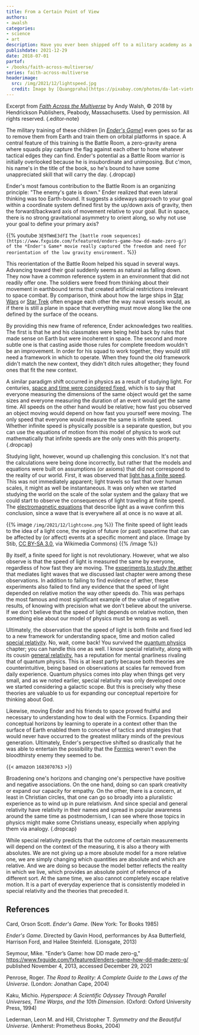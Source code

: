 ```yaml
---
title: From a Certain Point of View
authors:
- awalsh
categories:
- science
- art
description: Have you ever been shipped off to a military academy as a preteen, only to find it's an orbital platform with low gravity? How do you find a frame of reference to orient to those new surroundings?
publishdate: 2021-12-29
date: 2018-07-01
partof:
- /books/faith-across-multiverse/
series: faith-across-multiverse
headerimage:
  src: /img/2021/12/lightspeed.jpg
  credit: Image by [Quangpraha](https://pixabay.com/photos/da-lat-vietnam-street-car-mountain-4136346/)
---
```

Excerpt from [*Faith Across the Multiverse*](https://www.amazon.com/Faith-Across-Multiverse-Parables-Science/dp/1683070763/) by Andy Walsh, &copy; 2018 by Hendrickson Publishers, Peabody, Massachusetts. Used by permission. All rights reserved.
{.editor-note}

The military training of these children [in [*Ender's Game*](https://www.amazon.com/Enders-Game-Ender-Quintet-1/dp/1250773024/)] even goes so far as to remove them from Earth and train them on orbital platforms in space. A central feature of this training is the Battle Room, a zero-gravity arena where squads play capture the flag against each other to hone whatever tactical edges they can find. Ender's potential as a Battle Room warrior is initially overlooked because he is insubordinate and unimposing. But c'mon, his name's in the title of the book, so he's bound to have some unappreciated skill that will carry the day.
{.dropcap}

Ender's most famous contribution to the Battle Room is an organizing principle: "The enemy's gate is down." Ender realized that even lateral thinking was too Earth-bound. It suggests a sideways approach to your goal within a coordinate system defined first by the up/down axis of gravity, then the forward/backward axis of movement relative to your goal. But in space, there is no strong gravitational asymmetry to orient along, so why not use your goal to define your primary axis?

{{% youtube `3E9TWmE3dfI`  `The [battle room sequences](https://www.fxguide.com/fxfeatured/enders-game-how-dd-made-zero-g/) of the *Ender's Game* movie really captured the freedom and need for reorientation of the low gravity environment.` %}}

This reorientation of the Battle Room helped his squad in several ways. Advancing toward their goal suddenly seems as natural as falling down. They now have a common reference system in an environment that did not readily offer one. The soldiers were freed from thinking about their movement in earthbound terms that created artificial restrictions irrelevant to space combat. By comparison, think about how the large ships in [Star Wars](https://starwars.fandom.com/wiki/Imperial_I-class_Star_Destroyer) or [Star Trek](https://memory-alpha.fandom.com/wiki/USS_Enterprise_(NCC-1701)) often engage each other the way naval vessels would, as if there is still a plane in space that everything must move along like the one defined by the surface of the oceans.

By providing this new frame of reference, Ender acknowledges two realities. The first is that he and his classmates were being held back by rules that made sense on Earth but were incoherent in space. The second and more subtle one is that casting aside those rules for complete freedom wouldn't be an improvement. In order for his squad to work together, they would still need a framework in which to operate. When they found the old framework didn't match the new context, they didn't ditch rules altogether; they found ones that fit the new context.

A similar paradigm shift occurred in physics as a result of studying light. For centuries, [space and time were considered fixed](https://en.wikipedia.org/wiki/Absolute_space_and_time), which is to say that everyone measuring the dimensions of the same object would get the same sizes and everyone measuring the duration of an event would get the same time. All speeds on the other hand would be relative; how fast you observed an object moving would depend on how fast you yourself were moving. The only speed that everyone would measure the same is infinite speed. Whether infinite speed is physically possible is a separate question, but you can use the equations of motion from this model of physics to work out mathematically that infinite speeds are the only ones with this property.
{.dropcap}

Studying light, however, wound up challenging this conclusion. It's not that the calculations were being done incorrectly, but rather that the models and equations were built on assumptions (or axioms) that did not correspond to the reality of our world. First, it was observed that [light has a finite speed](https://en.wikipedia.org/wiki/Speed_of_light#Measurement). This was not immediately apparent; light travels so fast that over human scales, it might as well be instantaneous. It was only when we started studying the world on the scale of the solar system and the galaxy that we could start to observe the consequences of light traveling at finite speed. The [electromagnetic equations](https://en.wikipedia.org/wiki/Electromagnetic_wave_equation) that describe light as a wave confirm this conclusion, since a wave that is everywhere all at once is no wave at all.

{{% image `/img/2021/12/lightcone.png` %}}
The finite speed of light leads to the idea of a light cone, the region of future (or past) spacetime that can be affected by (or affect) events at a specific moment and place. (Image by Stib, [CC BY-SA 3.0](http://creativecommons.org/licenses/by-sa/3.0/), via Wikimedia Commons)
{{% /image %}}

By itself, a finite speed for light is not revolutionary. However, what we also observe is that the speed of light is measured the same by everyone, regardless of how fast they are moving. The [experiments to study the æther](https://en.wikipedia.org/wiki/Michelson%E2%80%93Morley_experiment) that mediates light waves that we discussed last chapter were among these observations. In addition to failing to find evidence of æther, these experiments also failed to find any evidence that the speed of light depended on relative motion the way other speeds do. This was perhaps the most famous and most significant example of the value of negative results, of knowing with precision what we don't believe about the universe. If we don't believe that the speed of light depends on relative motion, then something else about our model of physics must be wrong as well.

Ultimately, the observation that the speed of light is both finite and fixed led to a new framework for understanding space, time and motion called [special relativity](https://en.wikipedia.org/wiki/Special_relativity). No, wait, come back! You survived the [quantum physics](https://en.wikipedia.org/wiki/Quantum_mechanics) chapter; you can handle this one as well. I know special relativity, along with its cousin [general relativity](https://en.wikipedia.org/wiki/General_relativity), has a reputation for mental gnarliness rivaling that of quantum physics. This is at least partly because both theories are counterintuitive, being based on observations at scales far removed from daily experience. Quantum physics comes into play when things get very small, and as we noted earlier, special relativity was only developed once we started considering a galactic scope. But this is precisely why these theories are valuable to us for expanding our conceptual repertoire for thinking about God.

Likewise, moving Ender and his friends to space proved fruitful and necessary to understanding how to deal with the Formics. Expanding their conceptual horizons by learning to operate in a context other than the surface of Earth enabled them to conceive of tactics and strategies that would never have occurred to the greatest military minds of the previous generation. Ultimately, Ender's perspective shifted so drastically that he was able to entertain the possibility that the [Formics](https://enderverse.fandom.com/wiki/Formics) weren't even the bloodthirsty enemy they seemed to be.

{{< amazon `1683070763` >}}

Broadening one's horizons and changing one's perspective have positive and negative associations. On the one hand, doing so can spark creativity or expand our capacity for empathy. On the other, there is a concern, at least in Christian circles, that one can go so broadly into a pluralistic experience as to wind up in pure relativism. And since special and general relativity have relativity in their names and spread in popular awareness around the same time as postmodernism, I can see where those topics in physics might make some Christians uneasy, especially when applying them via analogy.
{.dropcap}

While special relativity predicts that the outcome of certain measurements will depend on the context of the measuring, it is also a theory with absolutes. We are not giving up a more absolute model for a more relative one, we are simply changing which quantities are absolute and which are relative. And we are doing so because the model better reflects the reality in which we live, which provides an absolute point of reference of a different sort. At the same time, we also cannot completely escape relative motion. It is a part of everyday experience that is consistently modeled in special relativity and the theories that preceded it.

<div class=references>

## References

Card, Orson Scott. _Ender's Game_. (New York: Tor Books 1985)

_Ender's Game_. Directed by Gavin Hood, performances by Asa Butterfield, Harrison Ford, and Hailee Steinfeld. (Lionsgate, 2013)

Seymour, Mike. "Ender’s Game: how DD made zero-g," https://www.fxguide.com/fxfeatured/enders-game-how-dd-made-zero-g/ published November 4, 2013, accessed December 29, 2021

Penrose, Roger. _The Road to Reality: A Complete Guide to the Laws of the Universe_. (London: Jonathan Cape, 2004)

Kaku, Michio. _Hyperspace: A Scientific Odyssey Through Parallel Universes, Time Warps, and the 10th Dimension_. (Oxford: Oxford University Press, 1994)

Lederman, Leon M. and Hill, Christopher T. _Symmetry and the Beautiful Universe_. (Amherst: Prometheus Books, 2004)

</div>
